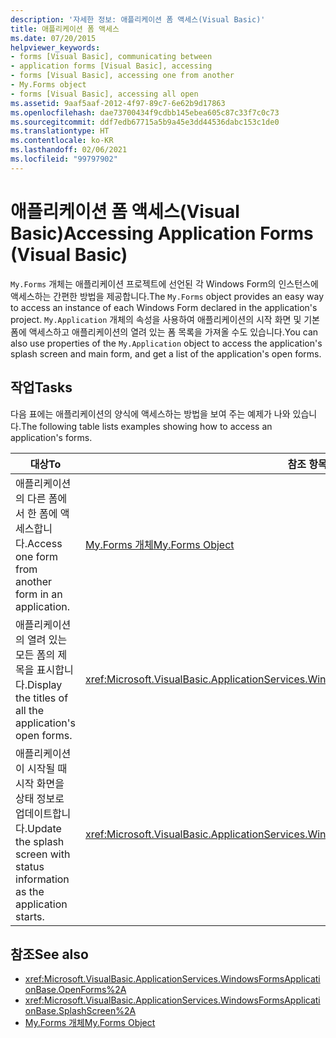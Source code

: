 ```yaml
---
description: '자세한 정보: 애플리케이션 폼 액세스(Visual Basic)'
title: 애플리케이션 폼 액세스
ms.date: 07/20/2015
helpviewer_keywords:
- forms [Visual Basic], communicating between
- application forms [Visual Basic], accessing
- forms [Visual Basic], accessing one from another
- My.Forms object
- forms [Visual Basic], accessing all open
ms.assetid: 9aaf5aaf-2012-4f97-89c7-6e62b9d17863
ms.openlocfilehash: dae73700434f9cdbb145ebea605c87c33f7c0c73
ms.sourcegitcommit: ddf7edb67715a5b9a45e3dd44536dabc153c1de0
ms.translationtype: HT
ms.contentlocale: ko-KR
ms.lasthandoff: 02/06/2021
ms.locfileid: "99797902"
---
```

# <a name="accessing-application-forms-visual-basic"></a><span data-ttu-id="0204d-103">애플리케이션 폼 액세스(Visual Basic)</span><span class="sxs-lookup"><span data-stu-id="0204d-103">Accessing Application Forms (Visual Basic)</span></span>

<span data-ttu-id="0204d-104">`My.Forms` 개체는 애플리케이션 프로젝트에 선언된 각 Windows Form의 인스턴스에 액세스하는 간편한 방법을 제공합니다.</span><span class="sxs-lookup"><span data-stu-id="0204d-104">The `My.Forms` object provides an easy way to access an instance of each Windows Form declared in the application's project.</span></span> <span data-ttu-id="0204d-105">`My.Application` 개체의 속성을 사용하여 애플리케이션의 시작 화면 및 기본 폼에 액세스하고 애플리케이션의 열려 있는 폼 목록을 가져올 수도 있습니다.</span><span class="sxs-lookup"><span data-stu-id="0204d-105">You can also use properties of the `My.Application` object to access the application's splash screen and main form, and get a list of the application's open forms.</span></span>  
  
## <a name="tasks"></a><span data-ttu-id="0204d-106">작업</span><span class="sxs-lookup"><span data-stu-id="0204d-106">Tasks</span></span>  

 <span data-ttu-id="0204d-107">다음 표에는 애플리케이션의 양식에 액세스하는 방법을 보여 주는 예제가 나와 있습니다.</span><span class="sxs-lookup"><span data-stu-id="0204d-107">The following table lists examples showing how to access an application's forms.</span></span>  
  
|<span data-ttu-id="0204d-108">대상</span><span class="sxs-lookup"><span data-stu-id="0204d-108">To</span></span>|<span data-ttu-id="0204d-109">참조 항목</span><span class="sxs-lookup"><span data-stu-id="0204d-109">See</span></span>|  
|---|---|  
|<span data-ttu-id="0204d-110">애플리케이션의 다른 폼에서 한 폼에 액세스합니다.</span><span class="sxs-lookup"><span data-stu-id="0204d-110">Access one form from another form in an application.</span></span>|[<span data-ttu-id="0204d-111">My.Forms 개체</span><span class="sxs-lookup"><span data-stu-id="0204d-111">My.Forms Object</span></span>](../../language-reference/objects/my-forms-object.md)|  
|<span data-ttu-id="0204d-112">애플리케이션의 열려 있는 모든 폼의 제목을 표시합니다.</span><span class="sxs-lookup"><span data-stu-id="0204d-112">Display the titles of all the application's open forms.</span></span>|<xref:Microsoft.VisualBasic.ApplicationServices.WindowsFormsApplicationBase.OpenForms%2A>|  
|<span data-ttu-id="0204d-113">애플리케이션이 시작될 때 시작 화면을 상태 정보로 업데이트합니다.</span><span class="sxs-lookup"><span data-stu-id="0204d-113">Update the splash screen with status information as the application starts.</span></span>|<xref:Microsoft.VisualBasic.ApplicationServices.WindowsFormsApplicationBase.SplashScreen%2A>|  
  
## <a name="see-also"></a><span data-ttu-id="0204d-114">참조</span><span class="sxs-lookup"><span data-stu-id="0204d-114">See also</span></span>

- <xref:Microsoft.VisualBasic.ApplicationServices.WindowsFormsApplicationBase.OpenForms%2A>
- <xref:Microsoft.VisualBasic.ApplicationServices.WindowsFormsApplicationBase.SplashScreen%2A>
- [<span data-ttu-id="0204d-115">My.Forms 개체</span><span class="sxs-lookup"><span data-stu-id="0204d-115">My.Forms Object</span></span>](../../language-reference/objects/my-forms-object.md)
